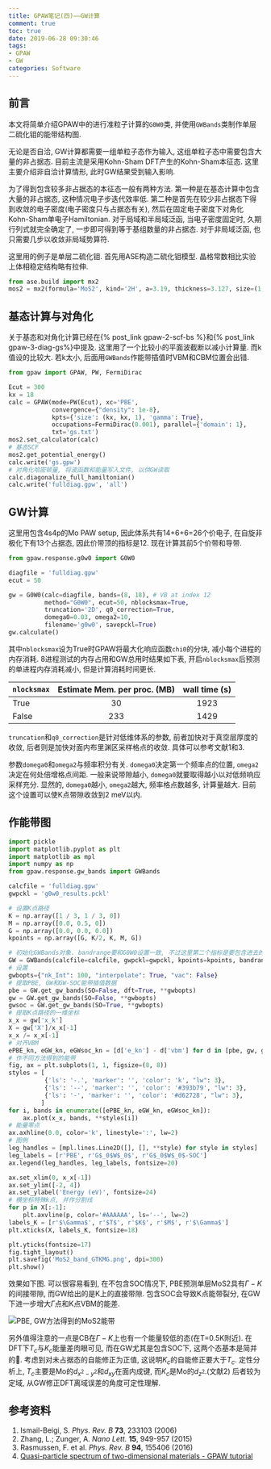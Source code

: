 ```yaml
---
title: GPAW笔记(四)——GW计算
comment: true
toc: true
date: 2019-06-28 09:30:46
tags:
- GPAW
- GW
categories: Software
---
```


## 前言

本文将简单介绍GPAW中的进行准粒子计算的`G0W0`类, 并使用`GWBands`类制作单层二硫化钼的能带结构图.<!--more-->

无论是否自洽, GW计算都需要一组单粒子态作为输入, 这组单粒子态中需要包含大量的非占据态. 目前主流是采用Kohn-Sham DFT产生的Kohn-Sham本征态. 这里主要介绍非自洽计算情形, 此时GW结果受到输入影响.

为了得到包含较多非占据态的本征态一般有两种方法. 第一种是在基态计算中包含大量的非占据态, 这种情况电子步迭代效率低. 第二种是首先在较少非占据态下得到收敛的电子密度(电子密度只与占据态有关), 然后在固定电子密度下对角化Kohn-Sham单电子Hamiltonian. 对于局域和半局域泛函, 当电子密度固定时, 久期行列式就完全确定了, 一步即可得到等于基组数量的非占据态. 对于非局域泛函, 也只需要几步以收敛非局域势算符.

这里用的例子是单层二硫化钼. 首先用ASE构造二硫化钼模型. 晶格常数相比实验上体相稳定结构略有拉伸.

```python
from ase.build import mx2
mos2 = mx2(formula='MoS2', kind='2H', a=3.19, thickness=3.127, size=(1, 1, 1), vacuum=5.0)
```

## 基态计算与对角化

关于基态和对角化计算已经在{% post_link gpaw-2-scf-bs %}和{% post_link gpaw-3-diag-gs%}中提及. 这里用了一个比较小的平面波截断以减小计算量. 而k值设的比较大. 若k太小, 后面用`GWBands`作能带插值时VBM和CBM位置会出错.

```python
from gpaw import GPAW, PW, FermiDirac

Ecut = 300
kx = 18
calc = GPAW(mode=PW(Ecut), xc='PBE',
            convergence={"density": 1e-8},
            kpts={'size': (kx, kx, 1), 'gamma': True},
            occupations=FermiDirac(0.001), parallel={'domain': 1},
            txt='gs.txt')
mos2.set_calculator(calc)
# 基态SCF
mos2.get_potential_energy()
calc.write('gs.gpw')
# 对角化哈密顿量, 将波函数和能量写入文件, 以供GW读取
calc.diagonalize_full_hamiltonian()
calc.write('fulldiag.gpw', 'all')
```

## GW计算

这里用包含4s4p的Mo PAW setup, 因此体系共有14+6+6=26个价电子, 在自旋非极化下有13个占据态, 因此价带顶的指标是12. 现在计算其前5个价带和导带.

```python
from gpaw.response.g0w0 import G0W0

diagfile = 'fulldiag.gpw'
ecut = 50

gw = G0W0(calc=diagfile, bands=(8, 18), # VB at index 12
          method="G0W0", ecut=50, nblocksmax=True,
          truncation='2D', q0_correction=True,
          domega0=0.03, omega2=10,
          filename='g0w0', savepckl=True)
gw.calculate()
```

其中`nblocksmax`设为True时GPAW将最大化响应函数`chi0`的分块, 减小每个进程的内存消耗. 8进程测试的内存占用和GW总用时结果如下表, 开启`nblocksmax`后预测的单进程内存消耗减小, 但是计算消耗时间更长.

| `nlocksmax` | Estimate Mem. per proc. (MB) | wall time (s) |
| :---------- | :--------------------------: | :-----------: |
| True        |              30              |     1923      |
| False       |             233              |     1429      |

`truncation`和`q0_correction`是针对低维体系的参数, 前者加快对于真空层厚度的收敛, 后者则是加快对面内布里渊区采样格点的收敛. 具体可以参考文献1和3.

参数`domega0`和`omega2`与频率积分有关. `domega0`决定第一个频率点的位置, `omega2`决定在何处倍增格点间距. 一般来说带隙越小, `domega0`就要取得越小以对低频响应采样充分.  显然的, `domega0`越小, `omega2`越大, 频率格点数越多, 计算量越大. 目前这个设置可以使K点带隙收敛到2 meV以内.

## 作能带图

```python
import pickle
import matplotlib.pyplot as plt
import matplotlib as mpl
import numpy as np
from gpaw.response.gw_bands import GWBands

calcfile = 'fulldiag.gpw'
gwpckl = 'g0w0_results.pckl'

# 设置K点路径
K = np.array([1 / 3, 1 / 3, 0])
M = np.array([0.0, 0.5, 0])
G = np.array([0.0, 0.0, 0.0])
kpoints = np.array([G, K/2, K, M, G])

# 初始化GWBands对象. bandrange要和G0W0设置一致, 不过这里第二个指标是要包含进去的
GW = GWBands(calcfile=calcfile, gwpckl=gwpckl, kpoints=kpoints, bandrange=(8,17))
# 设置
gwbopts={"nk_Int": 100, "interpolate": True, "vac": False}
# 提取PBE, GW和GW-SOC能带插值数据
pbe = GW.get_gw_bands(SO=False, dft=True, **gwbopts)
gw = GW.get_gw_bands(SO=False, **gwbopts)
gwsoc = GW.get_gw_bands(SO=True, **gwbopts)
# 提取K点路径的一维坐标
x_x = gw['x_k']
X = gw['X']/x_x[-1]
x_x /= x_x[-1]
# 对齐VBM
ePBE_kn, eGW_kn, eGWsoc_kn = [d['e_kn'] - d['vbm'] for d in [pbe, gw, gwsoc]]
# 作不同方法得到的能带
fig, ax = plt.subplots(1, 1, figsize=(8, 8))
styles = [
          {'ls': '-.', 'marker': '', 'color': 'k', "lw": 3},
          {'ls': '--', 'marker': '', 'color': '#393b79', "lw": 3},
          {'ls': '-', 'marker': '', 'color': '#d62728', "lw": 3},
         ]
for i, bands in enumerate([ePBE_kn, eGW_kn, eGWsoc_kn]):
    ax.plot(x_x, bands, **styles[i])
# 能量零点
ax.axhline(0.0, color='k', linestyle=':', lw=2)
# 图例
leg_handles = [mpl.lines.Line2D([], [], **style) for style in styles]
leg_labels = [r'PBE', r'G$_0$W$_0$', r'G$_0$W$_0$-SOC']
ax.legend(leg_handles, leg_labels, fontsize=20)

ax.set_xlim(0, x_x[-1])
ax.set_ylim([-2, 4])
ax.set_ylabel('Energy (eV)', fontsize=24)
# 横坐标特殊k点, 并作分割线
for p in X[:-1]:
    plt.axvline(p, color='#AAAAAA', ls='--', lw=2)
labels_K = [r'$\Gamma$', r'$T$', r'$K$', r'$M$', r'$\Gamma$']
plt.xticks(X, labels_K, fontsize=18)

plt.yticks(fontsize=17)
fig.tight_layout()
plt.savefig('MoS2_band_GTKMG.png', dpi=300)
plt.show()
```

效果如下图. 可以很容易看到, 在不包含SOC情况下, PBE预测单层MoS2具有$\Gamma-K$的间接带隙, 而GW给出的是K上的直接带隙. 包含SOC会导致K点能带裂分, 在GW下进一步增大$\Gamma$点和K点VBM的能差.

![PBE, GW方法得到的MoS2能带](MoS2_band_GTKMG.png)

另外值得注意的一点是CB在$\Gamma-K$上也有一个能量较低的态(在T=0.5K附近). 在DFT下$T_c$与$K_c$能量差肉眼可见, 而在GW尤其是包含SOC下, 这两个态基本是简并的. 考虑到对未占据态的自能修正为正值, 这说明$K_c$的自能修正要大于$T_c$. 定性分析上, $T_c$主要是Mo的$d_{x^2-y^2}$和$d_{xy}$在面内成键, 而$K_c$是Mo的$d_{z^2}$.(文献2) 后者较为定域, 从GW修正DFT离域误差的角度可定性理解.

## 参考资料

1. Ismail-Beigi, S. *Phys. Rev. B* **73**, 233103 (2006)
2. Zhang, L.; Zunger, A. *Nano Lett.* **15**, 949-957 (2015)
3. Rasmussen, F. et al. *Phys. Rev. B* **94**, 155406 (2016)
4. [Quasi-particle spectrum of two-dimensional materials - GPAW tutorial](https://wiki.fysik.dtu.dk/gpaw/tutorials/gw_tutorial/gw_tutorial.html#quasi-particle-spectrum-of-two-dimensional-materials)
